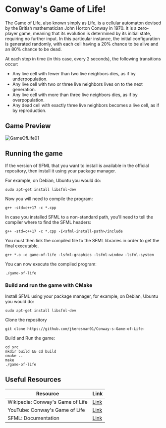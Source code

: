 # Conway's Game of Life! #

The Game of Life, also known simply as Life, is a cellular automaton devised by the British mathematician John Horton Conway in 1970. It is a zero-player game, meaning that its evolution is determined by its initial state, requiring no further input. In this particular instance, the initial configuration is generated randomly, with each cell having a 20% chance to be alive and an 80% chance to be dead.

At each step in time (in this case, every 2 seconds), the following transitions occur:

* Any live cell with fewer than two live neighbors dies, as if by underpopulation.
* Any live cell with two or three live neighbors lives on to the next generation.
* Any live cell with more than three live neighbors dies, as if by overpopulation.
* Any dead cell with exactly three live neighbors becomes a live cell, as if by reproduction.

## Game Preview ##

![GameOfLife01](https://github.com/jkeresman01/Conway-s-Game-of-Life-/assets/165517653/fc63a34f-84cb-4192-9f39-85bbfe52da50)

## Running the game ##

If the version of SFML that you want to install is available in the official repository, then install it using your package manager.

For example, on Debian, Ubuntu you would do:
``` shell
sudo apt-get install libsfml-dev
```

Now you will need to compile the program:
``` shell
g++ -std=c++17 -c *.cpp
```

In case you installed SFML to a non-standard path, you'll need to tell the compiler where to find the SFML headers:
``` shell
g++ -std=c++17 -c *.cpp -I<sfml-install-path>/include
```

You must then link the compiled file to the SFML libraries in order to get the final executable.
``` shell
g++ *.o -o game-of-life -lsfml-graphics -lsfml-window -lsfml-system
```
You can now execute the compiled program:
``` shell
./game-of-life
```

### Build and run the game with CMake ###

Install SFML using your package manager, for example, on Debian, Ubuntu you would do:
``` shell
sudo apt-get install libsfml-dev
```

Clone the repository
``` shell
git clone https://github.com/jkeresman01/Conway-s-Game-of-Life-
```

Build and Run the game:

``` shell
cd src
mkdir build && cd build
cmake ..
make
./game-of-life
```


## Useful Resources ##

| Resource                                                    | Link                                                              |
|-------------------------------------------------------------|-------------------------------------------------------------------|
| Wikipedia: Conway's Game of Life                            | [Link](https://en.wikipedia.org/wiki/Conway%27s_Game_of_Life)     |
| YouTube: Conway's Game of Life                              | [Link](https://www.youtube.com/watch?v=CgOcEZinQ2I)               |
| SFML: Documentation                                         | [Link](https://www.sfml-dev.org/tutorials/2.6/start-linux.php)    |

